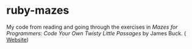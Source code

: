 # ruby-mazes

My code from reading and going through the exercises in *Mazes for
Programmers: Code Your Own Twisty Little Passages* by James Buck. (
[Website](http://www.mazesforprogrammers.com/))